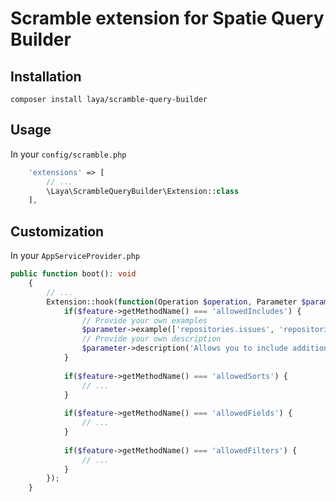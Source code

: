 # Scramble extension for Spatie Query Builder

## Installation

```
composer install laya/scramble-query-builder
```

## Usage
In your `config/scramble.php`
```php
    'extensions' => [
        // ...
        \Laya\ScrambleQueryBuilder\Extension::class
    ],
```
## Customization
In your ```AppServiceProvider.php```
```php
public function boot(): void
    {
        // ...
        Extension::hook(function(Operation $operation, Parameter $parameter, \Laya\ScrambleQueryBuilder\QueryBuilderFeature $feature) {
            if($feature->getMethodName() === 'allowedIncludes') {
                // Provide your own examples
                $parameter->example(['repositories.issues', 'repositories']);
                // Provide your own description
                $parameter->description('Allows you to include additional model relations in the response');
            }
            
            if($feature->getMethodName() === 'allowedSorts') { 
                // ...
            }
            
            if($feature->getMethodName() === 'allowedFields') {
                // ...
            }
            
            if($feature->getMethodName() === 'allowedFilters') {
                // ...
            }
        });
    }
```
